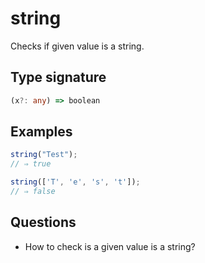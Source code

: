 # string

Checks if given value is a string.

## Type signature

<!-- prettier-ignore-start -->
```typescript
(x?: any) => boolean
```
<!-- prettier-ignore-end -->

## Examples

<!-- prettier-ignore-start -->
```javascript
string("Test");
// ⇒ true
```

```javascript
string(['T', 'e', 's', 't']);
// ⇒ false
```
<!-- prettier-ignore-end -->

## Questions

- How to check is a given value is a string?
